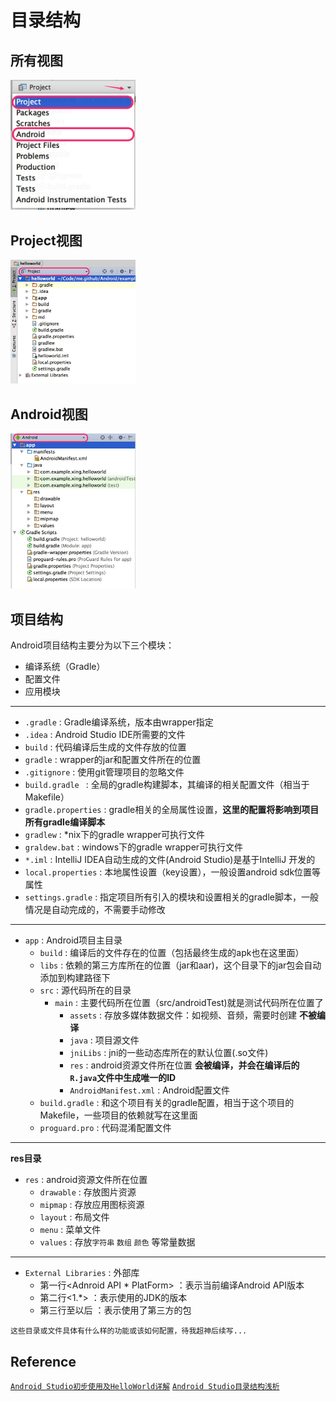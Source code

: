 # 目录结构


## 所有视图

<img src="./image/all.jpg" width="200">

## Project视图

<img src="./image/pro.jpg" width="200">

## Android视图

<img src="./image/android.jpg" width="200">

## 项目结构

Android项目结构主要分为以下三个模块：    
- 编译系统（Gradle）
- 配置文件
- 应用模块

---

- `.gradle` : Gradle编译系统，版本由wrapper指定
- `.idea` : Android Studio IDE所需要的文件
- `build` : 代码编译后生成的文件存放的位置
- `gradle` : wrapper的jar和配置文件所在的位置
- `.gitignore` : 使用git管理项目的忽略文件
- `build.gradle ` : 全局的gradle构建脚本，其编译的相关配置文件（相当于Makefile）
- `gradle.properties` : gradle相关的全局属性设置，__这里的配置将影响到项目所有gradle编译脚本__
- `gradlew` : *nix下的gradle wrapper可执行文件
- `graldew.bat` : windows下的gradle wrapper可执行文件
- `*.iml` : IntelliJ IDEA自动生成的文件(Android Studio)是基于IntelliJ 开发的
- `local.properties` : 本地属性设置（key设置），一般设置android sdk位置等属性
- `settings.gradle` : 指定项目所有引入的模块和设置相关的gradle脚本，一般情况是自动完成的，不需要手动修改

---

- `app` : Android项目主目录
  - `build` : 编译后的文件存在的位置（包括最终生成的apk也在这里面）
  - `libs` : 依赖的第三方库所在的位置（jar和aar)，这个目录下的jar包会自动添加到构建路径下
  - `src` : 源代码所在的目录
    - `main` : 主要代码所在位置（src/androidTest)就是测试代码所在位置了
      - `assets` : 存放多媒体数据文件：如视频、音频，需要时创建 **不被编译**
      - `java` : 项目源文件
      - `jniLibs` : jni的一些动态库所在的默认位置(.so文件)
      - `res` : android资源文件所在位置 **会被编译，并会在编译后的`R.java`文件中生成唯一的ID**
      - `AndroidManifest.xml` : Android配置文件
  - `build.gradle` : 和这个项目有关的gradle配置，相当于这个项目的Makefile，一些项目的依赖就写在这里面
  - `proguard.pro` : 代码混淆配置文件

---

**res目录**

- `res` : android资源文件所在位置
  - `drawable` : 存放图片资源
  - `mipmap` : 存放应用图标资源
  - `layout` : 布局文件
  - `menu` : 菜单文件
  - `values` : 存放`字符串` `数组` `颜色` 等常量数据

---

- `External Libraries` : 外部库
  - 第一行<Adnroid API * PlatForm> ：表示当前编译Android API版本
  - 第二行<1.*> ：表示使用的JDK的版本
  - 第三行至以后 ：表示使用了第三方的包

`这些目录或文件具体有什么样的功能或该如何配置，待我超神后续写...`

## Reference

[`Android Studio初步使用及HelloWorld详解`](https://www.zybuluo.com/stepbystep/note/63311)
[`Android Studio目录结构浅析`](https://segmentfault.com/a/1190000002963895)
